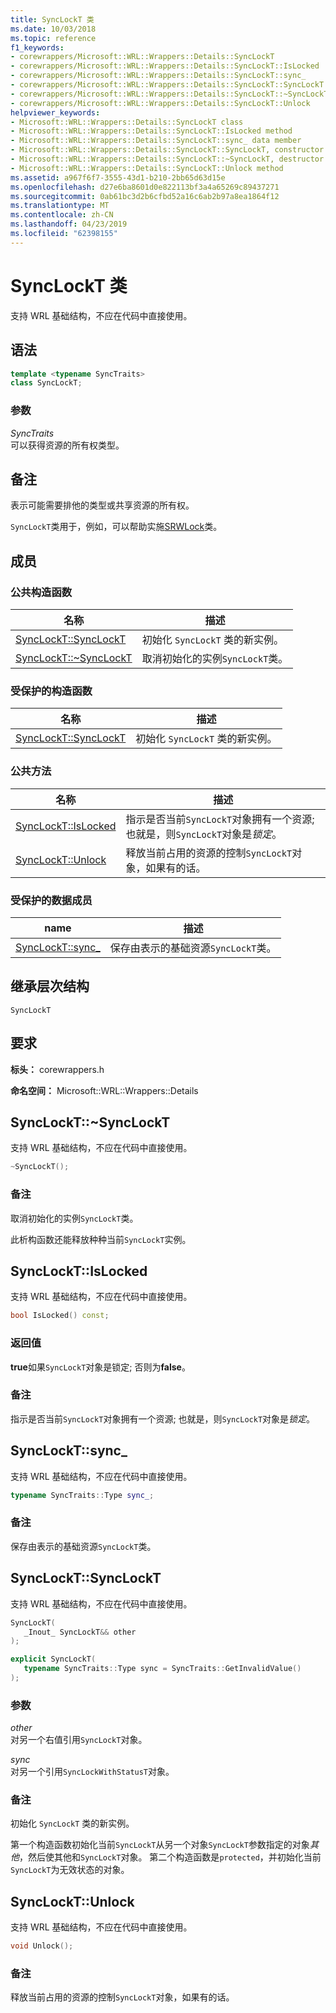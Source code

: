 ```yaml
---
title: SyncLockT 类
ms.date: 10/03/2018
ms.topic: reference
f1_keywords:
- corewrappers/Microsoft::WRL::Wrappers::Details::SyncLockT
- corewrappers/Microsoft::WRL::Wrappers::Details::SyncLockT::IsLocked
- corewrappers/Microsoft::WRL::Wrappers::Details::SyncLockT::sync_
- corewrappers/Microsoft::WRL::Wrappers::Details::SyncLockT::SyncLockT
- corewrappers/Microsoft::WRL::Wrappers::Details::SyncLockT::~SyncLockT
- corewrappers/Microsoft::WRL::Wrappers::Details::SyncLockT::Unlock
helpviewer_keywords:
- Microsoft::WRL::Wrappers::Details::SyncLockT class
- Microsoft::WRL::Wrappers::Details::SyncLockT::IsLocked method
- Microsoft::WRL::Wrappers::Details::SyncLockT::sync_ data member
- Microsoft::WRL::Wrappers::Details::SyncLockT::SyncLockT, constructor
- Microsoft::WRL::Wrappers::Details::SyncLockT::~SyncLockT, destructor
- Microsoft::WRL::Wrappers::Details::SyncLockT::Unlock method
ms.assetid: a967f6f7-3555-43d1-b210-2bb65d63d15e
ms.openlocfilehash: d27e6ba8601d0e822113bf3a4a65269c89437271
ms.sourcegitcommit: 0ab61bc3d2b6cfbd52a16c6ab2b97a8ea1864f12
ms.translationtype: MT
ms.contentlocale: zh-CN
ms.lasthandoff: 04/23/2019
ms.locfileid: "62398155"
---
```

# <a name="synclockt-class"></a>SyncLockT 类

支持 WRL 基础结构，不应在代码中直接使用。

## <a name="syntax"></a>语法

```cpp
template <typename SyncTraits>
class SyncLockT;
```

### <a name="parameters"></a>参数

*SyncTraits*<br/>
可以获得资源的所有权类型。

## <a name="remarks"></a>备注

表示可能需要排他的类型或共享资源的所有权。

`SyncLockT`类用于，例如，可以帮助实施[SRWLock](srwlock-class.md)类。

## <a name="members"></a>成员

### <a name="public-constructors"></a>公共构造函数

名称                                      | 描述
----------------------------------------- | ----------------------------------------------------
[SyncLockT::SyncLockT](#synclockt)        | 初始化 `SyncLockT` 类的新实例。
[SyncLockT::~SyncLockT](#tilde-synclockt) | 取消初始化的实例`SyncLockT`类。

### <a name="protected-constructors"></a>受保护的构造函数

名称                               | 描述
---------------------------------- | ----------------------------------------------------
[SyncLockT::SyncLockT](#synclockt) | 初始化 `SyncLockT` 类的新实例。

### <a name="public-methods"></a>公共方法

名称                             | 描述
-------------------------------- | --------------------------------------------------------------------------------------------------------------
[SyncLockT::IsLocked](#islocked) | 指示是否当前`SyncLockT`对象拥有一个资源; 也就是，则`SyncLockT`对象是*锁定*。
[SyncLockT::Unlock](#unlock)     | 释放当前占用的资源的控制`SyncLockT`对象，如果有的话。

### <a name="protected-data-members"></a>受保护的数据成员

name                      | 描述
------------------------- | -------------------------------------------------------------------
[SyncLockT::sync_](#sync) | 保存由表示的基础资源`SyncLockT`类。

## <a name="inheritance-hierarchy"></a>继承层次结构

`SyncLockT`

## <a name="requirements"></a>要求

**标头：** corewrappers.h

**命名空间：** Microsoft::WRL::Wrappers::Details

## <a name="tilde-synclockt"></a>SyncLockT::~SyncLockT

支持 WRL 基础结构，不应在代码中直接使用。

```cpp
~SyncLockT();
```

### <a name="remarks"></a>备注

取消初始化的实例`SyncLockT`类。

此析构函数还能释放种种当前`SyncLockT`实例。

## <a name="islocked"></a>SyncLockT::IsLocked

支持 WRL 基础结构，不应在代码中直接使用。

```cpp
bool IsLocked() const;
```

### <a name="return-value"></a>返回值

**true**如果`SyncLockT`对象是锁定; 否则为**false**。

### <a name="remarks"></a>备注

指示是否当前`SyncLockT`对象拥有一个资源; 也就是，则`SyncLockT`对象是*锁定*。

## <a name="sync"></a>SyncLockT::sync_

支持 WRL 基础结构，不应在代码中直接使用。

```cpp
typename SyncTraits::Type sync_;
```

### <a name="remarks"></a>备注

保存由表示的基础资源`SyncLockT`类。

## <a name="synclockt"></a>SyncLockT::SyncLockT

支持 WRL 基础结构，不应在代码中直接使用。

```cpp
SyncLockT(
   _Inout_ SyncLockT&& other
);

explicit SyncLockT(
   typename SyncTraits::Type sync = SyncTraits::GetInvalidValue()
);
```

### <a name="parameters"></a>参数

*other*<br/>
对另一个右值引用`SyncLockT`对象。

*sync*<br/>
对另一个引用`SyncLockWithStatusT`对象。

### <a name="remarks"></a>备注

初始化 `SyncLockT` 类的新实例。

第一个构造函数初始化当前`SyncLockT`从另一个对象`SyncLockT`参数指定的对象*其他*，然后使其他和`SyncLockT`对象。 第二个构造函数是`protected`，并初始化当前`SyncLockT`为无效状态的对象。

## <a name="unlock"></a>SyncLockT::Unlock

支持 WRL 基础结构，不应在代码中直接使用。

```cpp
void Unlock();
```

### <a name="remarks"></a>备注

释放当前占用的资源的控制`SyncLockT`对象，如果有的话。
